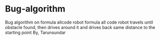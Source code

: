 # Bug-algorithm
Bug algorithm on formula allcode robot
formula all code robot travels until obstacle found, then drives around it and drives back same distance to the starting point
By,
Tarunsundar
